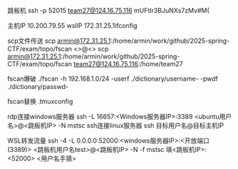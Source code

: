 跳板机
ssh -p 52015 team27@124.16.75.116
mUFtIr3BJuNXs7zMv#M(

主机IP
10.200.79.55
wslIP
172.31.25.1ifconfig

scp文件传送
scp armin@172.31.25.1:/home/armin/work/github/2025-spring-CTF/exam/topo/fscan <>@<>
scp armin@172.31.25.1:/home/armin/work/github/2025-spring-CTF/exam/topo/fscan team27@124.16.75.116:/home/team27


fscan爆破
./fscan -h 192.168.1.0/24 -userf ./dictionary/username- -pwdf ./dictionary/passwd-

fscan替换 .tmuxconfig


rdp连接windows服务器
ssh -L 16657:<Windows服务器IP>:3389 <ubuntu用户名>@<跳板机IP> -N
mstsc
ssh连接linux服务器
ssh 目标用户名@目标主机IP

WSL转发流量
ssh -4 -L 0.0.0.0:52000:<windows服务器IP>:<开放端口(3389)> <跳板机用户名test>@<跳板机IP> -N -f
mstsc
填<跳板机IP>:<52000> <用户名手猜>